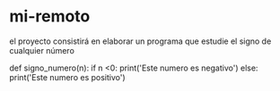 # mi-remoto

el proyecto consistirá en elaborar un programa que estudie el signo de cualquier número

def signo_numero(n):
  if n <0:
    print('Este numero es negativo')
   else:
    print('Este numero es positivo')
